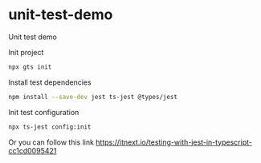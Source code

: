 # unit-test-demo
Unit test demo

Init project
```bash
npx gts init
```

Install test dependencies
```bash
npm install --save-dev jest ts-jest @types/jest
```

Init test configuration
```bash
npx ts-jest config:init
```

Or you can follow this link https://itnext.io/testing-with-jest-in-typescript-cc1cd0095421
